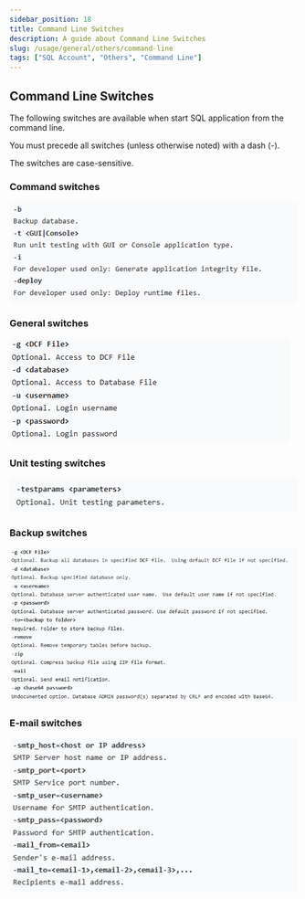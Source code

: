 ```yaml
---
sidebar_position: 18
title: Command Line Switches
description: A guide about Command Line Switches
slug: /usage/general/others/command-line
tags: ["SQL Account", "Others", "Command Line"]
---
```


## Command Line Switches

The following switches are available when start SQL application from the command line.

You must precede all switches (unless otherwise noted) with a dash (-).

The switches are case-sensitive.

### Command switches

![command-switches](../../../../static/img/usage/general/others/command-line/command-switches.png)

### General switches

![general-switches](../../../../static/img/usage/general/others/command-line/general-switches.png)

### Unit testing switches

![unit-testing-switches](../../../../static/img/usage/general/others/command-line/unit-testing-switches.png)

### Backup switches

![backup-switches](../../../../static/img/usage/general/others/command-line/backup-switches.png)

### E-mail switches

![email-switches](../../../../static/img/usage/general/others/command-line/email-switches.png)